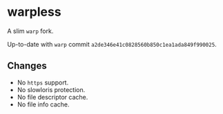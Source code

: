 # warpless

A slim `warp` fork.

Up-to-date with `warp` commit `a2de346e41c0828560b850c1ea1ada849f990025`.

## Changes

- No `https` support.
- No slowloris protection.
- No file descriptor cache.
- No file info cache.
